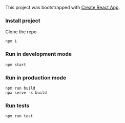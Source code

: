 This project was bootstrapped with [Create React App](https://github.com/facebook/create-react-app).

### Install project
Clone the repo
```
npm i
```

### Run in development mode
```
npm start
```

### Run in production mode
```
npm run build
npx serve -s build
```

### Run tests
```
npm run test
```
